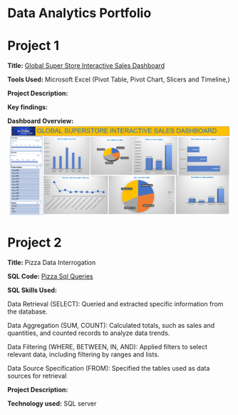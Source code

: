 # Data Analytics Portfolio
# Project 1

**Title:** [Global Super Store Interactive Sales Dashboard](https://github.com/omijieprecious/omijieprecious.github.io/blob/main/Global%20Superstore%20Dataset-Excel%20work.xlsx)

**Tools Used:** Microsoft Excel (Pivot Table, Pivot Chart, Slicers and Timeline,)

**Project Description:** 

**Key findings:**

**Dashboard Overview:** 
![SuperStore](SuperStore.PNG)

# Project 2
**Title:** Pizza Data Interrogation

**SQL Code:** [Pizza Sql Queries](https://github.com/omijieprecious/omijieprecious.github.io/blob/main/Pizza.Sql)

**SQL Skills Used:** 

Data Retrieval (SELECT): Queried and extracted specific information from the database.

Data Aggregation (SUM, COUNT): Calculated totals, such as sales and quantities, and counted records to analyze data trends.

Data Filtering (WHERE, BETWEEN, IN, AND): Applied filters to select relevant data, including filtering by ranges and lists.

Data Source Specification (FROM): Specified the tables used as data sources for retrieval
 

**Project Description:**

**Technology used:** SQL server
